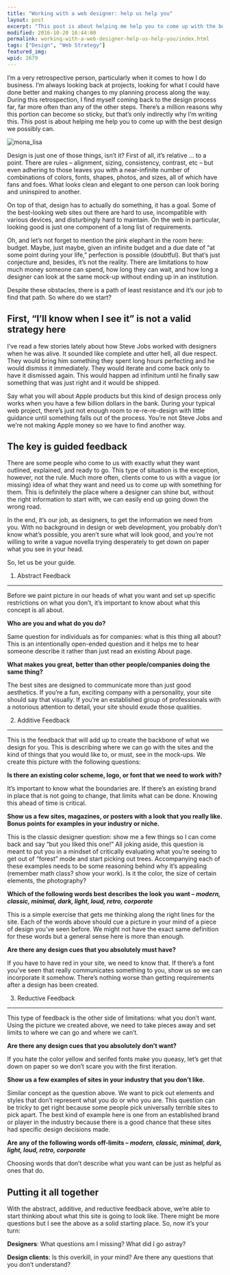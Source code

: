 ```yaml
---
title: "Working with a web designer: help us help you"
layout: post
excerpt: "This post is about helping me help you to come up with the best design we possibly can."
modified: 2016-10-20 16:44:00
permalink: working-with-a-web-designer-help-us-help-you/index.html
tags: ["Design", "Web Strategy"]
featured_img:
wpid: 2679
---
```



I’m a very retrospective person, particularly when it comes to how I do business. I’m always looking back at projects, looking for what I could have done better and making changes to my planning process along the way. During this retrospection, I find myself coming back to the design process far, far more often than any of the other steps. There’s a million reasons why this portion can become so sticky, but that’s only indirectly why I’m writing this. This post is about helping me help you to come up with the best design we possibly can.

![](/_images/2012/01/mona_lisa.jpg "mona_lisa")

Design is just one of those things, isn’t it? First of all, it’s relative ... to a point. There are rules – alignment, sizing, consistency, contrast, etc – but even adhering to those leaves you with a near-infinite number of combinations of colors, fonts, shapes, photos, and sizes, all of which have fans and foes. What looks clean and elegant to one person can look boring and uninspired to another.

On top of that, design has to actually do something, it has a goal. Some of the best-looking web sites out there are hard to use, incompatible with various devices, and disturbingly hard to maintain. On the web in particular, looking good is just one component of a long list of requirements.

Oh, and let’s not forget to mention the pink elephant in the room here: budget. Maybe, just maybe, given an infinite budget and a due date of “at some point during your life,” perfection is possible (doubtful). But that’s just conjecture and, besides, it’s not the reality. There are limitations to how much money someone can spend, how long they can wait, and how long a designer can look at the same mock-up without ending up in an institution.

Despite these obstacles, there is a path of least resistance and it’s our job to find that path. So where do we start?

First, “I’ll know when I see it” is not a valid strategy here
-------------------------------------------------------------

I’ve read a few stories lately about how Steve Jobs worked with designers when he was alive. It sounded like complete and utter hell, all due respect. They would bring him something they spent long hours perfecting and he would dismiss it immediately. They would iterate and come back only to have it dismissed again. This would happen ad infinitum until he finally saw something that was just right and it would be shipped.

Say what you will about Apple products but this kind of design process only works when you have a few billion dollars in the bank. During your typical web project, there’s just not enough room to re-re-re-design with little guidance until something falls out of the process. You’re not Steve Jobs and we’re not making Apple money so we have to find another way.

The key is guided feedback
--------------------------

There are some people who come to us with exactly what they want outlined, explained, and ready to go. This type of situation is the exception, however, not the rule. Much more often, clients come to us with a vague (or missing) idea of what they want and need us to come up with something for them. This is definitely the place where a designer can shine but, without the right information to start with, we can easily end up going down the wrong road.

In the end, it’s our job, as designers, to get the information we need from you. With no background in design or web development, you probably don’t know what’s possible, you aren’t sure what will look good, and you’re not willing to write a vague novella trying desperately to get down on paper what you see in your head.

So, let us be your guide.

1) Abstract Feedback
--------------------

Before we paint picture in our heads of what you want and set up specific restrictions on what you don’t, it’s important to know about what this concept is all about.

**Who are you and what do you do?**

Same question for individuals as for companies: what is this thing all about? This is an intentionally open-ended question and it helps me to hear someone describe it rather than just read an existing About page.

**What makes you great, better than other people/companies doing the same thing?**

The best sites are designed to communicate more than just good aesthetics. If you’re a fun, exciting company with a personality, your site should say that visually. If you’re an established group of professionals with a notorious attention to detail, your site should exude those qualities.

2) Additive Feedback
--------------------

This is the feedback that will add up to create the backbone of what we design for you. This is describing where we can go with the sites and the kind of things that you would like to, or must, see in the mock-ups. We create this picture with the following questions:

**Is there an existing color scheme, logo, or font that we need to work with?**

It’s important to know what the boundaries are. If there’s an existing brand in place that is not going to change, that limits what can be done. Knowing this ahead of time is critical.

**Show us a few sites, magazines, or posters with a look that you really like. Bonus points for examples in your industry or niche.**

This is the classic designer question: show me a few things so I can come back and say “but you liked this one!” All joking aside, this question is meant to put you in a mindset of critically evaluating what you’re seeing to get out of “forest” mode and start picking out trees. Accompanying each of these examples needs to be some reasoning behind why it’s appealing (remember math class? show your work). Is it the color, the size of certain elements, the photography?

**Which of the following words best describes the look you want – *modern, classic, minimal, dark, light, loud, retro, corporate***

This is a simple exercise that gets me thinking along the right lines for the site. Each of the words above should cue a picture in your mind of a piece of design you’ve seen before. We might not have the exact same definition for these words but a general sense here is more than enough.

**Are there any design cues that you absolutely must have?**

If you have to have red in your site, we need to know that. If there’s a font you’ve seen that really communicates something to you, show us so we can incorporate it somehow. There’s nothing worse than getting requirements after a design has been created.

3) Reductive Feedback
---------------------

This type of feedback is the other side of limitations: what you don’t want. Using the picture we created above, we need to take pieces away and set limits to where we can go and where we can’t.

**Are there any design cues that you absolutely don’t want?**

If you hate the color yellow and serifed fonts make you queasy, let’s get that down on paper so we don’t scare you with the first iteration.

**Show us a few examples of sites in your industry that you don’t like.**

Similar concept as the question above. We want to pick out elements and styles that don’t represent what you do or who you are. This question can be tricky to get right because some people pick universally terrible sites to pick apart. The best kind of example here is one from an established brand or player in the industry because there is a good chance that these sites had specific design decisions made.

**Are any of the following words off-limits – *modern, classic, minimal, dark, light, loud, retro, corporate***

Choosing words that don’t describe what you want can be just as helpful as ones that do.

Putting it all together
-----------------------

With the abstract, additive, and reductive feedback above, we’re able to start thinking about what this site is going to look like. There might be more questions but I see the above as a solid starting place. So, now it’s your turn:

**Designers**: What questions am I missing? What did I go astray?

**Design clients**: Is this overkill, in your mind? Are there any questions that you don’t understand?
